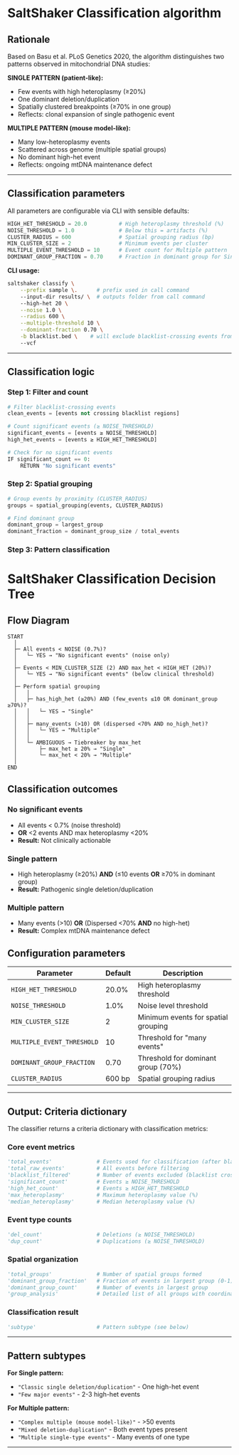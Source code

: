 # SaltShaker Classification algorithm

## Rationale

Based on Basu et al. PLoS Genetics 2020, the algorithm distinguishes two patterns observed in mitochondrial DNA studies:

**SINGLE PATTERN (patient-like):**

- Few events with high heteroplasmy (≥20%)
- One dominant deletion/duplication
- Spatially clustered breakpoints (≥70% in one group)
- Reflects: clonal expansion of single pathogenic event

**MULTIPLE PATTERN (mouse model-like):**

- Many low-heteroplasmy events
- Scattered across genome (multiple spatial groups)
- No dominant high-het event
- Reflects: ongoing mtDNA maintenance defect

---

## Classification parameters

All parameters are configurable via CLI with sensible defaults:

```python
HIGH_HET_THRESHOLD = 20.0          # High heteroplasmy threshold (%)
NOISE_THRESHOLD = 1.0              # Below this = artifacts (%)
CLUSTER_RADIUS = 600               # Spatial grouping radius (bp)
MIN_CLUSTER_SIZE = 2               # Minimum events per cluster
MULTIPLE_EVENT_THRESHOLD = 10      # Event count for Multiple pattern
DOMINANT_GROUP_FRACTION = 0.70     # Fraction in dominant group for Single (70%)
```

**CLI usage:**

```bash
saltshaker classify \
    --prefix sample \.      # prefix used in call command
    --input-dir results/ \  # outputs folder from call command
    --high-het 20 \
    --noise 1.0 \
    --radius 600 \
    --multiple-threshold 10 \
    --dominant-fraction 0.70 \
    -b blacklist.bed \    # will exclude blacklist-crossing events from classification
    --vcf
```

---

## Classification logic

### Step 1: Filter and count

```python
# Filter blacklist-crossing events
clean_events = [events not crossing blacklist regions]

# Count significant events (≥ NOISE_THRESHOLD)
significant_events = [events ≥ NOISE_THRESHOLD]
high_het_events = [events ≥ HIGH_HET_THRESHOLD]

# Check for no significant events
IF significant_count == 0:
    RETURN "No significant events"
```

### Step 2: Spatial grouping

```python
# Group events by proximity (CLUSTER_RADIUS)
groups = spatial_grouping(events, CLUSTER_RADIUS)

# Find dominant group
dominant_group = largest_group
dominant_fraction = dominant_group_size / total_events
```

### Step 3: Pattern classification

# SaltShaker Classification Decision Tree

## Flow Diagram
```
START
  │
  ├─ All events < NOISE (0.7%)?
  │   └─ YES → "No significant events" (noise only)
  │
  ├─ Events < MIN_CLUSTER_SIZE (2) AND max_het < HIGH_HET (20%)?
  │   └─ YES → "No significant events" (below clinical threshold)
  │
  ├─ Perform spatial grouping
  │   │
  │   ├─ has_high_het (≥20%) AND (few_events ≤10 OR dominant_group ≥70%)?
  │   │   └─ YES → "Single"
  │   │
  │   ├─ many_events (>10) OR (dispersed <70% AND no_high_het)?
  │   │   └─ YES → "Multiple"
  │   │
  │   └─ AMBIGUOUS → Tiebreaker by max_het
  │       ├─ max_het ≥ 20% → "Single"
  │       └─ max_het < 20% → "Multiple"
  │
END
```

## Classification outcomes

### No significant events

- All events < 0.7% (noise threshold)
- **OR** <2 events AND max heteroplasmy <20%
- **Result:** Not clinically actionable

### Single pattern

- High heteroplasmy (≥20%) **AND** (≤10 events **OR** ≥70% in dominant group)
- **Result:** Pathogenic single deletion/duplication

### Multiple pattern

- Many events (>10) **OR** (Dispersed <70% **AND** no high-het)
- **Result:** Complex mtDNA maintenance defect

## Configuration parameters

| Parameter | Default | Description |
|-----------|---------|-------------|
| `HIGH_HET_THRESHOLD` | 20.0% | High heteroplasmy threshold |
| `NOISE_THRESHOLD` | 1.0% | Noise level threshold |
| `MIN_CLUSTER_SIZE` | 2 | Minimum events for spatial grouping |
| `MULTIPLE_EVENT_THRESHOLD` | 10 | Threshold for "many events" |
| `DOMINANT_GROUP_FRACTION` | 0.70 | Threshold for dominant group (70%) |
| `CLUSTER_RADIUS` | 600 bp | Spatial grouping radius |

---

## Output: Criteria dictionary

The classifier returns a criteria dictionary with classification metrics:

### Core event metrics

```python
'total_events'              # Events used for classification (after blacklist filtering)
'total_raw_events'          # All events before filtering
'blacklist_filtered'        # Number of events excluded (blacklist crossing)
'significant_count'         # Events ≥ NOISE_THRESHOLD
'high_het_count'            # Events ≥ HIGH_HET_THRESHOLD
'max_heteroplasmy'          # Maximum heteroplasmy value (%)
'median_heteroplasmy'       # Median heteroplasmy value (%)
```

### Event type counts

```python
'del_count'                 # Deletions (≥ NOISE_THRESHOLD)
'dup_count'                 # Duplications (≥ NOISE_THRESHOLD)
```

### Spatial organization

```python
'total_groups'              # Number of spatial groups formed
'dominant_group_fraction'   # Fraction of events in largest group (0-1)
'dominant_group_count'      # Number of events in largest group
'group_analysis'            # Detailed list of all groups with coordinates
```

### Classification result

```python
'subtype'                   # Pattern subtype (see below)
```

---

## Pattern subtypes

**For Single pattern:**

- `"Classic single deletion/duplication"` - One high-het event
- `"Few major events"` - 2-3 high-het events

**For Multiple pattern:**

- `"Complex multiple (mouse model-like)"` - >50 events
- `"Mixed deletion-duplication"` - Both event types present
- `"Multiple single-type events"` - Many events of one type

---